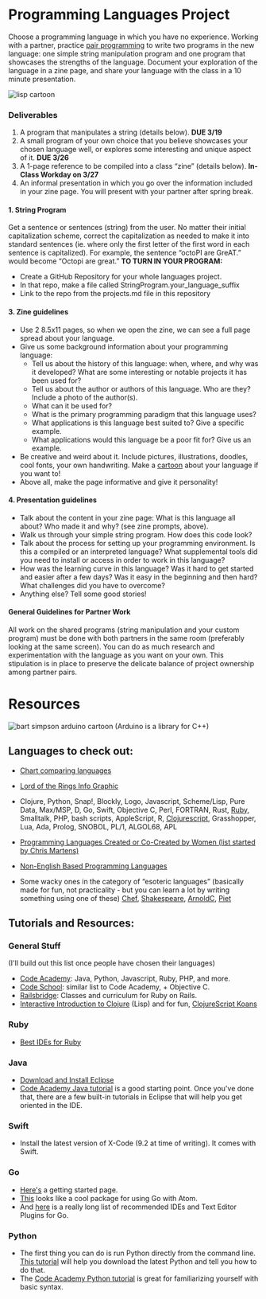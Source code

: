 # Programming Languages Project
Choose a programming language in which you have no experience. Working with a partner, practice [pair programming](https://en.wikipedia.org/wiki/Pair_programming) to write two programs in the new language: one simple string manipulation program and one program that showcases the strengths of the language. Document your exploration of the language in a zine page, and share your language with the class in a 10 minute presentation. 

![lisp cartoon](https://github.com/lizzybrooks/LanguagesProject/blob/master/images/lisp.jpg)

### Deliverables 
1. A program that manipulates a string (details below). **DUE 3/19**
2. A small program of your own choice that you believe showcases your chosen language well, or explores some interesting and unique aspect of it. **DUE 3/26**
3. A 1-page reference to be compiled into a class “zine” (details below). **In-Class Workday on 3/27**
4. An informal presentation in which you go over the information included in your zine page. You will present with your partner after spring break.

#### 1. String Program
Get a sentence or sentences (string) from the user. No matter their initial capitalization scheme, correct the capitalization as needed to make it into standard sentences (ie. where only the first letter of the first word in each sentence is capitalized). For example, the sentence “octoPI are GreAT.” would become “Octopi are great.”
**TO TURN IN YOUR PROGRAM:**
* Create a GitHub Repository for your whole languages project. 
* In that repo, make a file called StringProgram.your_language_suffix
* Link to the repo from the projects.md file in this repository

#### 3. Zine guidelines
* Use 2 8.5x11 pages, so when we open the zine, we can see a full page spread about your language. 
* Give us some background information about your programming language:
     - Tell us about the history of this language: when, where, and why was it developed? What are some interesting or notable projects it has been used for? 
    - Tell us about the author or authors of this language. Who are they? Include a photo of the author(s). 
    - What can it be used for? 
    - What is the primary programming paradigm that this language uses?
   - What applications is this language best suited to? Give a specific example.
   - What applications would this language be a poor fit for? Give us an example.
* Be creative and weird about it. Include pictures, illustrations, doodles, cool fonts, your own handwriting. Make a [cartoon](https://stackoverflow.com/questions/84556/whats-your-favorite-programmer-cartoon) about your language if you want to! 
* Above all, make the page informative and give it personality! 

#### 4. Presentation guidelines
* Talk about the content in your zine page: What is this language all about? Who made it and why? (see zine prompts, above).
* Walk us through your simple string program. How does this code look? 
* Talk about the process for setting up your programming environment. Is this a compiled or an interpreted language? What supplemental tools did you need to install or access in order to work in this language? 
* How was the learning curve in this language? Was it hard to get started and easier after a few days? Was it easy in the beginning and then hard? What challenges did you have to overcome? 
* Anything else? Tell some good stories! 

#### General Guidelines for Partner Work
All work on the shared programs (string manipulation and your custom program) must be done with both partners in the same room (preferably looking at the same screen). You can do as much research and experimentation with the language as you want on your own. This stipulation is in place to preserve the delicate balance of project ownership among partner pairs. 

# Resources
![bart simpson arduino cartoon](https://github.com/lizzybrooks/LanguagesProject/blob/master/images/bartarduino.png)
(Arduino is a library for C++)

## Languages to check out:
* [Chart comparing languages](http://programming.dojo.net.nz/resources/programming-language-comparison/index) 
* [Lord of the Rings Info Graphic](http://carlcheo.com/startcoding)
* Clojure, Python, Snap!, Blockly, Logo, Javascript, Scheme/Lisp, Pure Data, Max/MSP, D, Go, Swift, Objective C, Perl, FORTRAN, Rust, [Ruby](http://tryruby.org/levels/1/challenges/0), Smalltalk, PHP, bash scripts, AppleScript, R, [Clojurescript](http://clojurescriptkoans.com/), Grasshopper, Lua, Ada, Prolog, SNOBOL, PL/1, ALGOL68, APL

* [Programming Languages Created or Co-Created by Women (list started by Chris Martens)](https://docs.google.com/spreadsheets/d/151WuY1KXAgIcfU0d9LxJB_-CbY6aMF5cvyPDbjot_qs/edit?usp=sharing)
* [Non-English Based Programming Languages](https://en.wikipedia.org/wiki/Non-English-based_programming_languages)
* Some wacky ones in the category of “esoteric languages” (basically made for fun, not practicality - but you can learn a lot by writing something using one of these) [Chef](http://www.dangermouse.net/esoteric/chef.html), [Shakespeare](http://shakespearelang.sourceforge.net/), [ArnoldC](http://lhartikk.github.io/ArnoldC/), [Piet](http://lhartikk.github.io/ArnoldC/)

## Tutorials and Resources:
### General Stuff
(I'll build out this list once people have chosen their languages)
* [Code Academy](https://www.codecademy.com/learn): Java, Python, Javascript, Ruby, PHP, and more.
* [Code School](https://www.codeschool.com/): similar list to Code Academy, + Objective C.
* [Railsbridge](http://docs.railsbridge.org/intro-to-rails/): Classes and curriculum for Ruby on Rails.
* [Interactive Introduction to Clojure](http://www.tryclj.com/) (Lisp) and for fun, [ClojureScript Koans](http://clojurescriptkoans.com/)

### Ruby
* [Best IDEs for Ruby](https://blog.g2crowd.com/blog/integrated-development-environment-ide/whats-best-ide-ruby-development/)

### Java
* [Download and Install Eclipse](https://beginnersbook.com/2016/04/how-to-install-eclipse-on-mac-os-x/)
* [Code Academy Java tutorial](https://www.codecademy.com/learn/learn-java) is a good starting point. Once you've done that, there are a few built-in tutorials in Eclipse that will help you get oriented in the IDE. 

### Swift
* Install the latest version of X-Code (9.2 at time of writing). It comes with Swift. 

### Go 
* [Here's](https://golang.org/doc/install?download=go1.10.darwin-amd64.pkg) a getting started page. 
* [This](https://github.com/joefitzgerald/go-plus) looks like a cool package for using Go with Atom.
* And [here](https://github.com/golang/go/wiki/IDEsAndTextEditorPlugins) is a really long list of recommended IDEs and Text Editor Plugins for Go. 

### Python
* The first thing you can do is run Python directly from the command line. [This tutorial](https://opentechschool.github.io/python-beginners/en/getting_started.html) will help you download the latest Python and tell you how to do that. 
* The [Code Academy Python tutorial](https://www.codecademy.com/learn/learn-python) is great for familiarizing yourself with basic syntax.

